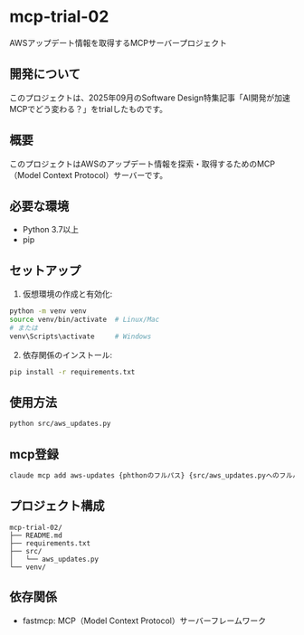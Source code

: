 # mcp-trial-02

AWSアップデート情報を取得するMCPサーバープロジェクト

## 開発について

このプロジェクトは、2025年09月のSoftware Design特集記事「AI開発が加速 MCPでどう変わる？」をtrialしたものです。

## 概要

このプロジェクトはAWSのアップデート情報を探索・取得するためのMCP（Model Context Protocol）サーバーです。

## 必要な環境

- Python 3.7以上
- pip

## セットアップ

1. 仮想環境の作成と有効化:
```bash
python -m venv venv
source venv/bin/activate  # Linux/Mac
# または
venv\Scripts\activate     # Windows
```

2. 依存関係のインストール:
```bash
pip install -r requirements.txt
```

## 使用方法

```bash
python src/aws_updates.py
```

## mcp登録

```zsh
claude mcp add aws-updates {phthonのフルパス} {src/aws_updates.pyへのフルパス}
```

## プロジェクト構成

```
mcp-trial-02/
├── README.md
├── requirements.txt
├── src/
│   └── aws_updates.py
└── venv/
```

## 依存関係

- fastmcp: MCP（Model Context Protocol）サーバーフレームワーク